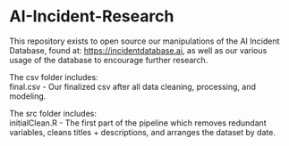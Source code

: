 # AI-Incident-Research

This repository exists to open source our manipulations of the AI Incident Database, found at: https://incidentdatabase.ai, as well as our various usage of the database to encourage further research.

The csv folder includes: <br>
final.csv - Our finalized csv after all data cleaning, processing, and modeling.

The src folder includes: <br>
initialClean.R - The first part of the pipeline which removes redundant variables, cleans titles + descriptions, and arranges the dataset by date.
